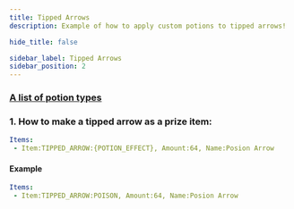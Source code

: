 ```yaml
---
title: Tipped Arrows
description: Example of how to apply custom potions to tipped arrows!

hide_title: false

sidebar_label: Tipped Arrows
sidebar_position: 2
---
```

### [A list of potion types](https://jd.papermc.io/paper/1.21.3/org/bukkit/potion/PotionType.html)

### 1. How to make a tipped arrow as a prize item:
```yml
Items:
 - Item:TIPPED_ARROW:{POTION_EFFECT}, Amount:64, Name:Posion Arrow
```
#### Example
```yml
Items:
 - Item:TIPPED_ARROW:POISON, Amount:64, Name:Posion Arrow
```
